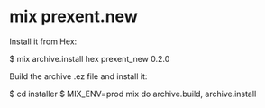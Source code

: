 # mix prexent.new

Install it from Hex:

  $ mix archive.install hex prexent_new 0.2.0

Build the archive .ez file and install it:

  $ cd installer
  $ MIX_ENV=prod mix do archive.build, archive.install
